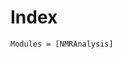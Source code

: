# Index

<!-- ## NMRAnalysis -->

```@index
Modules = [NMRAnalysis]
```

<!-- ## GUI2D

```@index
Modules = [NMRAnalysis.GUI2D]
``` -->